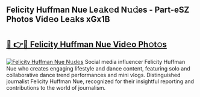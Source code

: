 ## Felicity Huffman Nue Le𝚊k𝚎d N𝚞𝚍es - Part-eSZ Photos Vid𝚎o Le𝚊ks xGx1B

# <h2><a href="http://fb3my3u.evod.top/?m=Felicity+Huffman+Nue">🔗 👉🔴 Felicity Huffman Nue Vid𝚎o Ph𝚘t𝚘s</a></h2>

[![Felicity Huffman Nue N𝚞d𝚎s](https://i.imgur.com/8V9OHl7.gif)](http://fb3my3u.evod.top/?m=Felicity+Huffman+Nue)
Social media influencer Felicity Huffman Nue who creates engaging lifestyle and dance content, featuring solo and collaborative dance trend performances and mini vlogs. Distinguished journalist Felicity Huffman Nue, recognized for their insightful reporting and contributions to the world of journalism. 
